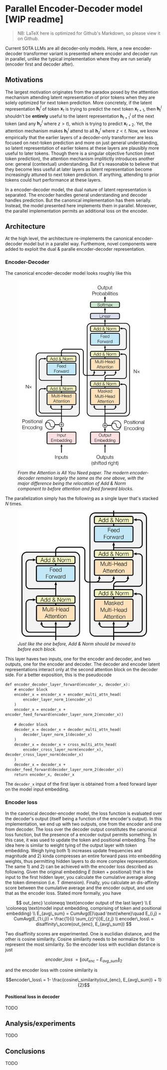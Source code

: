 # Parallel Encoder-Decoder model [WIP readme]
> NB: LaTeX here is optimized for Github's Markdown, so please view it on Github.

Current SOTA LLMs are all decoder-only models. Here, a new encoder-decoder transformer variant is presented where encoder and decoder run in parallel, unlike the typical implementation where they are run serially (encoder first and decoder after). 

## Motivations

The largest motivation originates from the paradox posed by the atttention mechanism attending latent representation of prior tokens when they are solely optimized for next token prediction. More concretely, if the latent representation $\mathbf{h}^{l}_{t}$ of token $\mathbf{x}_{t}$ is trying to predict the next token $\mathbf{x}_{t+1}$, then $\mathbf{h}^{l}_{t}$ shouldn't be **entirely** useful to the latent representation $\mathbf{h}^{l}_{t+1}$ of the next token (and any $\mathbf{h}^{l}_{z}$ where $z > t$), which is trying to predict $\mathbf{x}_{t+2}$. Yet, the attention mechanism makes $\mathbf{h}^{l}_{t}$ attend to all $\mathbf{h}^{l}_{z}$ where $z < t$. Now, we know empirically that the earlier layers of a decoder-only transformer are less focused on next-token prediction and more on just general understanding, so latent representation of earlier tokens at these layers are plausibly more useful to later tokens. Though there is a singular objective function (next token prediction), the attention mechanism implitictly introduces another one: general (contextual) understanding. But it's reasonable to believe that they become less useful at later layers as latent representation become increasingly attuned to next token prediction. If anything, attending to prior tokens could hurt performance at these layers.

In a encoder-decoder model, the dual nature of latent representation is separated. The encoder handles general understanding and decoder handles prediction. But the canonical implementation has them serially. Instead, the model presented here implements them in parallel. Moreover, the parallel implementation permits an additional loss on the encoder.

## Architecture

At the high level, the architecture re-implements the canonical encoder-decoder model but in a parallel way. Furthemore, novel components were added to exploit the dual & paralle encoder-decoder representation.

### Encoder-Decoder

The canonical encoder-decoder model looks roughly like this

<figure>
    <img src="assets/diagram.png"
         alt="diagram">
    <figcaption><em>From the Attention is All You Need paper. The modern encoder-decoder remains largely the same as the one above, with the major difference being the relocation of Add & Norm component to before attention and feed forward blocks.</em></figcaption>
</figure>


The parallelization simply has the following as a single layer that's stacked $N$ times.

<figure>
    <img src="assets/new_diagram.png"
         alt="diagram">
    <figcaption><em>Just like the one before, Add & Norm should be moved to before each block.</em></figcaption>
</figure>


This layer haves two inputs, one for the encoder and decoder, and two outputs, one for the encoder and decoder. The decoder and encoder latent representations interact only at the second attention block on the decoder side. For a better exposition, this is the pseudocode

```
def encoder_decoder_layer_forward(encoder_x, decoder_x):
    # encoder block
    encoder_x = encoder_x + encoder_multi_attn_head(
        encoder_layer_norm_1(encoder_x)
    )
    encoder_x = encoder_x + encoder_feed_forward(encoder_layer_norm_2(encoder_x))
    
    # decoder block
    decoder_x = decoder_x + decoder_multi_attn_head(
        decoder_layer_norm_1(decoder_x)
    )
    decoder_x = decoder_x + cross_multi_attn_head(
        encoder_cross_layer_norm(encoder_x), decoder_cross_layer_norm(decoder_x)
    )
    decoder_x = decoder_x + decoder_feed_forward(decoder_layer_norm_2(decoder_x))
    return encoder_x, decoder_x
```

The `decoder_x` input of the first layer is obtained from a feed forward layer on the model input embedding.

### Encoder loss

In the canonical decoder-encoder model, the loss function is evaluated over the decoder's output (itself being a function of the encoder's output). In this implementation, we end up with two outputs, one from the encoder and one from decoder. The loss over the decoder output constitutes the canonical loss function, but the presence of a encoder output permits something. In this case, it was used to update the token and positional embedding. The idea here is similar to weight tying of the output layer with token embedding. Weigh tying both 1) increases update frequencies and magnitude and 2) kinda compresses an entire forward pass into embedding weights, thus permitting hidden layers to do more complex representation. The same 1) and 2) can be achieved with the encoder loss described as following. Given the original embedding ${E}$ (token + positional) that is the input to the first hidden layer, you calculate the cumulative average along the token dimension (i.e. T dimension). Finally, you calculate an dis-affinity score between the cumulative average and the encoder output, and use that as the encoder loss. Stated more formally, you have

$$
out_{enc} \coloneqq \text{encoder output of the last layer} \\
E \coloneqq \text{model input embedding, comprising of token and positional embedding} \\
E_{avg\_sum} = CumAvg(E)\quad \text{where}\quad E_{i,j} = CumAvg(E_{1:i,j}) = \frac{1}{i} \sum_{z}^{i}E_{z,j} \\
encoder\_loss\ = disaffinity\_score(out_{enc}, E_{avg\_sum})
$$

Two disaffinity scores are experimented. One is euclidian distance, and the other is cosine similarity. Cosine similarity needs to be normalize for 0 to represent the most similarity. So the encoder loss with euclidian distance is just

$$encoder\_loss\ = \|out_{enc} - E_{avg\_sum} \|_2$$

and the encoder loss with cosine similarity is

$$encoder\_loss\ = 1- \frac{cosine\_similarity(out_{enc}, E_{avg\_sum}) + 1}{2}$$

#### Positional loss in decoder

TODO

## Analysis/experiments

TODO

## Conclusions

TODO